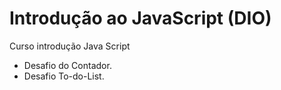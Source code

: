 # Introdução ao JavaScript (DIO)
Curso introdução Java Script 

* Desafio do Contador.
* Desafio To-do-List.
